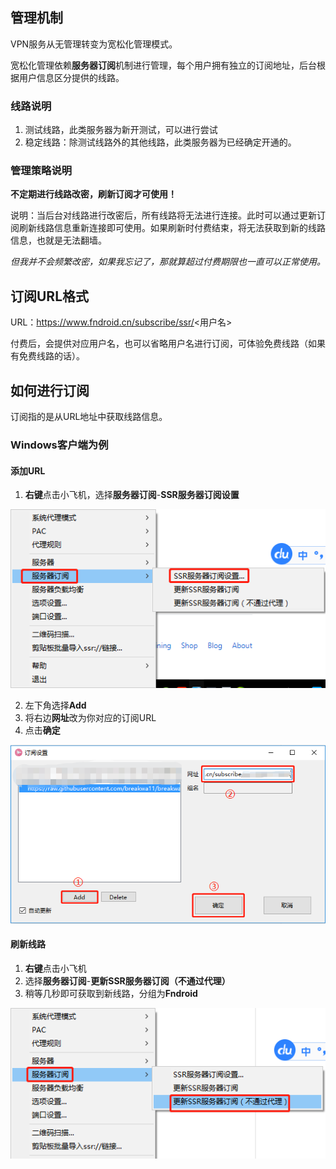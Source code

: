 ## 管理机制
VPN服务从无管理转变为宽松化管理模式。

宽松化管理依赖**服务器订阅**机制进行管理，每个用户拥有独立的订阅地址，后台根据用户信息区分提供的线路。


### 线路说明
1. 测试线路，此类服务器为新开测试，可以进行尝试
1. 稳定线路：除测试线路外的其他线路，此类服务器为已经确定开通的。

### 管理策略说明
**不定期进行线路改密，刷新订阅才可使用！**

说明：当后台对线路进行改密后，所有线路将无法进行连接。此时可以通过更新订阅刷新线路信息重新连接即可使用。如果刷新时付费结束，将无法获取到新的线路信息，也就是无法翻墙。

*但我并不会频繁改密，如果我忘记了，那就算超过付费期限也一直可以正常使用。*

## 订阅URL格式

URL：https://www.fndroid.cn/subscribe/ssr/<用户名>

付费后，会提供对应用户名，也可以省略用户名进行订阅，可体验免费线路（如果有免费线路的话）。

## 如何进行订阅

订阅指的是从URL地址中获取线路信息。

### Windows客户端为例
#### 添加URL
1. **右键**点击小飞机，选择**服务器订阅**-**SSR服务器订阅设置**

![](https://github.com/Fndroid/About_VPN/blob/master/imgs/s1.png)

2. 左下角选择**Add**
3. 将右边**网址**改为你对应的订阅URL
4. 点击**确定**

![](https://github.com/Fndroid/About_VPN/blob/master/imgs/s2.png)

#### 刷新线路
1. **右键**点击小飞机
2. 选择**服务器订阅**-**更新SSR服务器订阅（不通过代理）**
3. 稍等几秒即可获取到新线路，分组为**Fndroid**

![](https://github.com/Fndroid/About_VPN/blob/master/imgs/s3.png)
